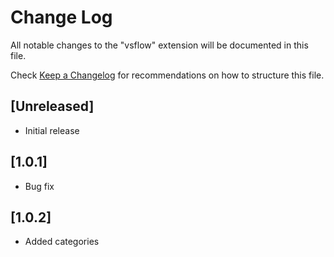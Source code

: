 # Change Log

All notable changes to the "vsflow" extension will be documented in this file.

Check [Keep a Changelog](http://keepachangelog.com/) for recommendations on how to structure this file.

## [Unreleased]

- Initial release

## [1.0.1]

- Bug fix

## [1.0.2]

- Added categories
